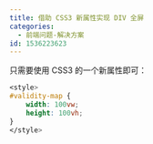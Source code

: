 ```yaml
---
title: 借助 CSS3 新属性实现 DIV 全屏
categories:
  - 前端问题-解决方案
id: 1536223623
---
```

只需要使用 CSS3 的一个新属性即可：

```css
<style>
#validity-map {
    width: 100vw;
    height: 100vh;
}
</style>
```


